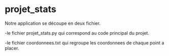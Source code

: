 # projet_stats

Notre application se découpe en deux fichier.

-le fichier projet_stats.py qui correspond au code principal du projet.

-le fichier coordonnees.txt qui regroupe les coordonnees de chaque point a placer.

